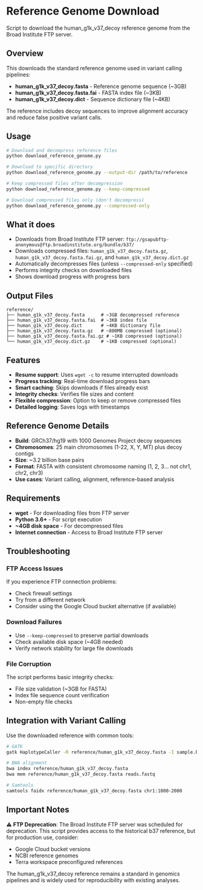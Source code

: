 # Reference Genome Download

Script to download the human_g1k_v37_decoy reference genome from the Broad Institute FTP server.

## Overview

This downloads the standard reference genome used in variant calling pipelines:
- **human_g1k_v37_decoy.fasta** - Reference genome sequence (~3GB)
- **human_g1k_v37_decoy.fasta.fai** - FASTA index file (~3KB)
- **human_g1k_v37_decoy.dict** - Sequence dictionary file (~4KB)

The reference includes decoy sequences to improve alignment accuracy and reduce false positive variant calls.

## Usage

```bash
# Download and decompress reference files
python download_reference_genome.py

# Download to specific directory
python download_reference_genome.py --output-dir /path/to/reference

# Keep compressed files after decompression
python download_reference_genome.py --keep-compressed

# Download compressed files only (don't decompress)
python download_reference_genome.py --compressed-only
```

## What it does

- Downloads from Broad Institute FTP server: `ftp://gsapubftp-anonymous@ftp.broadinstitute.org/bundle/b37/`
- Downloads compressed files: `human_g1k_v37_decoy.fasta.gz`, `human_g1k_v37_decoy.fasta.fai.gz`, and `human_g1k_v37_decoy.dict.gz`
- Automatically decompresses files (unless `--compressed-only` specified)
- Performs integrity checks on downloaded files
- Shows download progress with progress bars

## Output Files

```
reference/
├── human_g1k_v37_decoy.fasta      # ~3GB decompressed reference
├── human_g1k_v37_decoy.fasta.fai  # ~3KB index file
├── human_g1k_v37_decoy.dict       # ~4KB dictionary file
├── human_g1k_v37_decoy.fasta.gz   # ~800MB compressed (optional)
├── human_g1k_v37_decoy.fasta.fai.gz # ~1KB compressed (optional)
└── human_g1k_v37_decoy.dict.gz    # ~1KB compressed (optional)
```

## Features

- **Resume support**: Uses `wget -c` to resume interrupted downloads
- **Progress tracking**: Real-time download progress bars
- **Smart caching**: Skips downloads if files already exist
- **Integrity checks**: Verifies file sizes and content
- **Flexible compression**: Option to keep or remove compressed files
- **Detailed logging**: Saves logs with timestamps

## Reference Genome Details

- **Build**: GRCh37/hg19 with 1000 Genomes Project decoy sequences
- **Chromosomes**: 25 main chromosomes (1-22, X, Y, MT) plus decoy contigs
- **Size**: ~3.2 billion base pairs
- **Format**: FASTA with consistent chromosome naming (1, 2, 3... not chr1, chr2, chr3)
- **Use cases**: Variant calling, alignment, reference-based analysis

## Requirements

- **wget** - For downloading files from FTP server
- **Python 3.6+** - For script execution
- **~4GB disk space** - For decompressed files
- **Internet connection** - Access to Broad Institute FTP server

## Troubleshooting

### FTP Access Issues
If you experience FTP connection problems:
- Check firewall settings
- Try from a different network
- Consider using the Google Cloud bucket alternative (if available)

### Download Failures
- Use `--keep-compressed` to preserve partial downloads
- Check available disk space (~4GB needed)
- Verify network stability for large file downloads

### File Corruption
The script performs basic integrity checks:
- File size validation (~3GB for FASTA)
- Index file sequence count verification
- Non-empty file checks

## Integration with Variant Calling

Use the downloaded reference with common tools:

```bash
# GATK
gatk HaplotypeCaller -R reference/human_g1k_v37_decoy.fasta -I sample.bam

# BWA alignment
bwa index reference/human_g1k_v37_decoy.fasta
bwa mem reference/human_g1k_v37_decoy.fasta reads.fastq

# Samtools
samtools faidx reference/human_g1k_v37_decoy.fasta chr1:1000-2000
```

## Important Notes

⚠️ **FTP Deprecation**: The Broad Institute FTP server was scheduled for deprecation. This script provides access to the historical b37 reference, but for production use, consider:
- Google Cloud bucket versions
- NCBI reference genomes  
- Terra workspace preconfigured references

The human_g1k_v37_decoy reference remains a standard in genomics pipelines and is widely used for reproducibility with existing analyses.